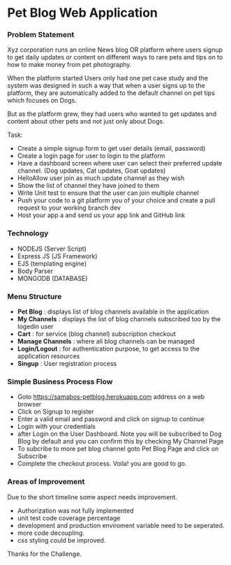 # Pet Blog Web Application
### Problem Statement 
Xyz corporation runs an online News blog OR platform where users signup to get daily updates or content on different ways to rare pets and tips on to how to make money from pet photography.

When the platform started Users only had one pet case study and the system was designed in such a way that when a user signs up to the platform, they are automatically added to the default channel on pet tips which focuses on Dogs.

But as the platform grew, they had users who wanted to get updates and content about other pets and not just only about Dogs.

Task:

- Create a simple signup form to get user details (email, password)
- Create a login page for user to login to the platform
- Have a dashboard screen where user can select their preferred update channel. (Dog updates, Cat updates, Goat updates)
- HelloAllow user join as much update channel as they wish
- Show the list of channel they have joined to them
- Write Unit test to ensure that the user can join multiple channel
- Push your code to a git platform you of your choice and create a pull request to your working branch dev
- Host your app a and send us your app link and GitHub link

### Technology
- NODEJS (Server Script)
- Express JS (JS Framework)
- EJS (templating engine)
- Body Parser
- MONGODB (DATABASE)

### Menu Structure
- **Pet Blog** : displays list of blog channels available in the application
- **My Channels** : displays the list of blog channels subscribed too by the logedin user
- **Cart** : for service (blog channel) subscription checkout 
- **Manage Channels** : where all blog channels can be managed
- **Login/Logout** : for authentication purpose, to get access to the application resources
- **Singup** : User registration process

### Simple Business Process Flow
- Goto https://samabos-petblog.herokuapp.com address on a web browser
- Click on Signup to register
- Enter a valid email and password and click on signup to continue
- Login with your credentials 
- after Login on the User Dashboard. Note you will be subscribed to Dog Blog by default and you can confirm this by checking My Channel Page
- To subcribe to more pet blog channel goto Pet Blog Page and click on Subscribe 
- Complete the checkout process. Voila! you are good to go.


### Areas of Improvement
Due to the short timeline some aspect needs improvement.
- Authorization was not fully implemented
- unit test code coverage percentage
- development and production enviroment variable need to be seperated.
- more code decoupling.
- css styling could be improved.

Thanks for the Challenge.

 

 

